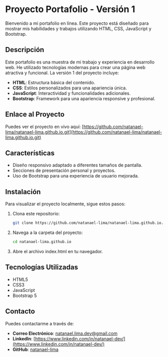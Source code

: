 # Proyecto Portafolio - Versión 1

Bienvenido a mi portafolio en línea. Este proyecto está diseñado para mostrar mis habilidades y trabajos utilizando HTML, CSS, JavaScript y Bootstrap.

## Descripción

Este portafolio es una muestra de mi trabajo y experiencia en desarrollo web. He utilizado tecnologías modernas para crear una página web atractiva y funcional. La versión 1 del proyecto incluye:

- **HTML**: Estructura básica del contenido.
- **CSS**: Estilos personalizados para una apariencia única.
- **JavaScript**: Interactividad y funcionalidades adicionales.
- **Bootstrap**: Framework para una apariencia responsive y profesional.

## Enlace al Proyecto

Puedes ver el proyecto en vivo aquí: [https://github.com/natanael-lima/natanael-lima.github.io.git](https://github.com/natanael-lima/natanael-lima.github.io.git)

## Características

- Diseño responsivo adaptado a diferentes tamaños de pantalla.
- Secciones de presentación personal y proyectos.
- Uso de Bootstrap para una experiencia de usuario mejorada.

## Instalación

Para visualizar el proyecto localmente, sigue estos pasos:

1. Clona este repositorio:
   ```bash
   git clone https://github.com/natanael-lima/natanael-lima.github.io.git
2. Navega a la carpeta del proyecto:
   ```bash
   cd natanael-lima.github.io
3. Abre el archivo index.html en tu navegador.

## Tecnologías Utilizadas
- HTML5
- CSS3
- JavaScript
- Bootstrap 5

## Contacto

Puedes contactarme a través de:

- **Correo Electrónico**: [natanael.lima.dev@gmail.com](mailto:natanael.lima.dev@gmail.com)
- **LinkedIn**: [https://www.linkedin.com/in/natanael-dev/](https://www.linkedin.com/in/natanael-dev/)
- **GitHub**: [natanael-lima](https://github.com/natanael-lima)
